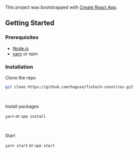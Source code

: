 This project was bootstrapped with [Create React App](https://github.com/facebook/create-react-app).

## Getting Started

### Prerequisites

- [Node.js](https://nodejs.org/en/download/)
- [yarn](https://yarnpkg.com/) or npm

### Installation

Clone the repo

```sh
git clone https://github.com/haguse/fintech-countries.git
```

<br/>

Install packages

`yarn` or `npm install`

<br/>

Start

`yarn start` or `npm start`
<br/>
